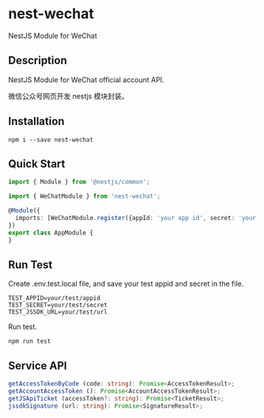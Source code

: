 # nest-wechat

NestJS Module for WeChat

## Description

NestJS Module for WeChat official account API.

微信公众号网页开发 nestjs 模块封装。

## Installation

```shell
npm i --save nest-wechat
```

## Quick Start

```typescript
import { Module } from '@nestjs/common';

import { WeChatModule } from 'nest-wechat';

@Module({
  imports: [WeChatModule.register({appId: 'your app id', secret: 'your secret'})],
})
export class AppModule {
}
```

## Run Test

Create .env.test.local file, and save your test appid and secret in the file.

```config
TEST_APPID=your/test/appid
TEST_SECRET=your/test/secret
TEST_JSSDK_URL=your/test/url
```

Run test.

```shell
npm run test
```

## Service API

```typescript
getAccessTokenByCode (code: string): Promise<AccessTokenResult>;
getAccountAccessToken (): Promise<AccountAccessTokenResult>;
getJSApiTicket (accessToken?: string): Promise<TicketResult>;
jssdkSignature (url: string): Promise<SignatureResult>;
```
